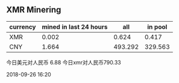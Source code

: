 ## XMR Minering

|currency|mined in last 24 hours|all|in pool|
|---|---|---|---|
|XMR|0.002|0.624|0.417|
|CNY|1.664|493.292|329.563|

今日美元对人民币 6.88	今日xmr对人民币790.33


2018-09-26 16:20